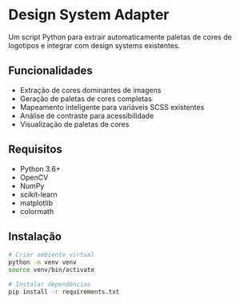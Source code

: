 # Design System Adapter

Um script Python para extrair automaticamente paletas de cores de logotipos e integrar com design systems existentes.

## Funcionalidades

- Extração de cores dominantes de imagens
- Geração de paletas de cores completas
- Mapeamento inteligente para variáveis SCSS existentes
- Análise de contraste para acessibilidade
- Visualização de paletas de cores

## Requisitos

- Python 3.6+
- OpenCV
- NumPy
- scikit-learn
- matplotlib
- colormath

## Instalação

```bash
# Criar ambiente virtual
python -m venv venv
source venv/bin/activate

# Instalar dependências
pip install -r requirements.txt
